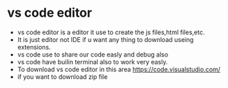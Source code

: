 # vs code editor

- vs code editor is a editor it use to create the js files,html files,etc.
- It is just editor not IDE if u want any thing to download useing extensions.
- vs code use to share our code easly and debug also
- vs code have builin terminal also to work very easly.
- To download vs code editor in this area https://code.visualstudio.com/
- if you want to download zip file 



